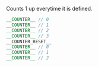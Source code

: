 Counts 1 up everytime it is defined.

```cpp
__COUNTER__ // 0
__COUNTER__ // 1
__COUNTER__ // 2
__COUNTER__ // 3
__COUNTER_RESET__
__COUNTER__ // 0
__COUNTER__ // 1
__COUNTER__ // 2
```